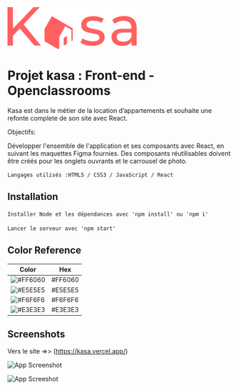 ![Logo](https://raw.githubusercontent.com/LuQuintas/kasa/main/public/images/logo.svg)

# Projet kasa : Front-end - Openclassrooms

Kasa est dans le métier de la location d’appartements et souhaite une refonte complete de son site avec React.

Objectifs:

Développer l'ensemble de l'application et ses composants avec React, en suivant les maquettes Figma fournies. Des composants réutilisables doivent être créés pour les onglets ouvrants et le carrousel de photo.

    Langages utilisés :HTML5 / CSS3 / JavaScript / React

## Installation

    Installer Node et les dépendances avec 'npm install' ou 'npm i'

    Lancer le serveur avec 'npm start'

## Color Reference

| Color                                                    | Hex     |
| -------------------------------------------------------- | ------- |
| ![#FF6060](https://via.placeholder.com/10/FF6060?text=+) | #FF6060 |
| ![#E5E5E5](https://via.placeholder.com/10/E5E5E5?text=+) | #E5E5E5 |
| ![#F6F6F6](https://via.placeholder.com/10/F6F6F6?text=+) | #F6F6F6 |
| ![#E3E3E3](https://via.placeholder.com/10/E3E3E3?text=+) | #E3E3E3 |

## Screenshots

Vers le site =>> (https://kasa.vercel.app/)

![App Screenshot](https://camo.githubusercontent.com/1da2e53b843c1cefc586579e4dc446bdf662590c2ac1093070b92057b9cf4550/68747470733a2f2f7777772e617765736f6d6573637265656e73686f742e636f6d2f7765622f696d6167652f7468756d626e61696c2f33373137323634313f6b65793d31323436396461626337313162366435373737313264653937646435393438632673697a653d6f726967)

![App Screeshot](https://camo.githubusercontent.com/9878d599c8609bfab9ec2fa3c8047b47a7e5341ff31acfe3f1817fcc02737a08/68747470733a2f2f7777772e617765736f6d6573637265656e73686f742e636f6d2f6170692f76312f64657374696e6174696f6e2f696d6167652f73686f773f496d6167654b65793d746d2d31303036372d33373031342d3630623937313530643033303165376663383063626233373039666134356536)
